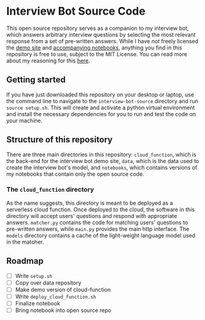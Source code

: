 # Interview Bot Source Code

This open source repository serves as a companion to my interview bot, which answers arbitrary interview questions by selecting the most relevant response from a set of pre-written answers. While I have _not_ freely licensed the [demo site](https://maxtarlov.github.io/interview-bot-website/) and [accompanying notebooks](https://maxtarlov.github.io/interview-bot-website/how), anything you find in _this_ repository is free to use, subject to the MIT License. You can read more about my reasoning for this [here](https://maxtarlov.github.io/interview-bot-website/copyright).

## Getting started

If you have just downloaded this repository on your desktop or laptop, use the command line to navigate to the `interview-bot-source` directory and run `source setup.sh`. This will create and activate a python virtual environment and install the necessary dependencies for you to run and test the code on your machine.

## Structure of this repository

There are three main directories in this repository: `cloud_function`, which is the back-end for the interview bot demo site, `data`, which is the data used to create the interview bot's model, and `notebooks`, which contains versions of my notebooks that contain only the open source code.

### The `cloud_function` directory

As the name suggests, this directory is meant to be deployed as a serverless cloud function. Once deployed to the cloud, the software in this directory will accept users' questions and respond with appropriate answers. `matcher.py` contains the code for matching users' questions to pre-written answers, while `main.py` provides the main http interface. The `models` directory contains a cache of the light-weight language model used in the matcher.

## Roadmap

- [ ] Write `setup.sh`
- [ ] Copy over data repository
- [ ] Make demo version of cloud-function
- [ ] Write `deploy_cloud_function.sh`
- [ ] Finalize notebook
- [ ] Bring notebook into open source repo